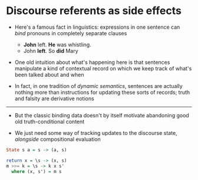 # Discourse referents as side effects

* Here's a famous fact in linguistics: expressions in one sentence can *bind*
  pronouns in completely separate clauses

  * **John** left. **He** was whistling.
  * John **left**. So **did** Mary


* One old intuition about what's happening here is that sentences manipulate a
  kind of contextual record on which we keep track of what's been talked about
  and when

* In fact, in one tradition of *dynamic semantics*, sentences are actually
  nothing more than instructions for updating these sorts of records; truth and
  falsity are derivative notions


---


* But the classic binding data doesn't by itself motivate abandoning good old
  truth-conditional content

* We just need some way of tracking updates to the discourse state, *alongside*
  compositional evaluation

```haskell
State s a = s -> (a, s)

return x = \s -> (x, s)
m >>= k = \s -> k x s'
  where (x, s') = m s
```
